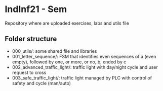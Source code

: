 # IndInf21 - Sem

<p>
Repository where are uploaded exercises, labs and utils file
</p>


## Folder structure

- 000_utils/: some shared file and libraries
- 001_letter_sequence/: FSM that identifies even sequences of a (even empty), followed by one, or more, or no, b, ended by c
- 002_advanced_traffic_light/: traffic light with day/night cycle and user request to cross
- 003_safe_traffic_light/: traffic light managed by PLC with control of safety and cycle (man/auto)
